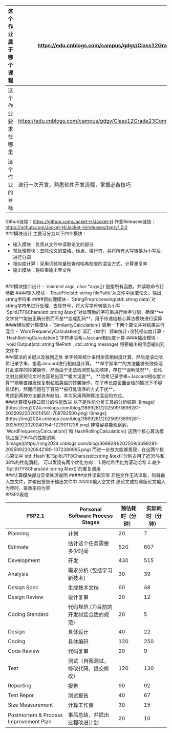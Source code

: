 | 这个作业属于哪个课程 | <https://edu.cnblogs.com/campus/gdgy/Class12Grade23ComputerScience> |
| ---- | ---- |
| 这个作业要求在哪里 | <https://edu.cnblogs.com/campus/gdgy/Class12Grade23ComputerScience/homework/13468> |
| 这个作业的目标 | 进行一次开发，熟悉软件开发流程，掌握必备技巧 |

Github链接：<https://github.com/Jacket-H/Jacket-H>
作业Releases链接：<https://github.com/Jacket-H/Jacket-H/releases/tag/v1.0.0>
<br>
###模块设计
主要可分为以下四个模块：
* 输入模块：负责从文件中读取论文的部分
* 预处理模块：去除论文的空格、标点、换行符，并将所有大写转换为小写后，进行分词
* 相似度计算：采用词频向量检查和哈希检查的混合方式，计算重复率
* 输出模块：将结果输出至文件
<br>
###模块接口设计
- `main(int argc, char *argv[])`链接所有函数，并读取命令行参数
####输入模块
- `ReadFile(std::string filePath)`从文件中读取论文，输出string字符串
####预处理模块
- `StringPreprocessing(std::string data)`对string字符串进行处理，去除符号，将大写字母转换为小写
- `SplitUTF8Chars(std::string &text)`对处理后的字符串进行单字分割，确保**中文字符**能被正确分割而不是**变成乱码**，用于传递给核心算法模块进行运算
####相似度计算模块
- `SimilarityCalculation()`调用一下两个算法并对结果进行混合
  - `WordFrequencyCalculation()`词汇（单字）频率统计+余弦相似度计算
  - `HashRollingCalculation()`字符串哈希+Jaccard相似度计算
####输出模块
- `void Output(std::string filePath , std::string message)`将要输出的信息输出到文件中
<br>
###算法的关键以及独到之处
单字频率统计采用余弦相似度计算，然后是滚动哈希记录字串，接着Jaccard进行相似度计算。
**单字频率**的方法能够有效处理打乱语序的抄袭操作，然而由于无法检测前后文顺序，存在**误判情况**，长论文对比极短论文时也容易出现**极大误差**。
**哈希记录字串+Jaccard相似度计算**能够直接发现复制粘贴类型的抄袭操作，在子串长度设置合理的情况下不容易误判，然而问题在于容易**被打乱语序的方式干扰**。
<br>
考虑到两种方法都具有缺陷，本次采用两种算法混合的方式。
<br>
###计算模块接口部分的性能改进
以下是性能分析工具的分析结果
![image](https://img2024.cnblogs.com/blog/3699281/202509/3699281-20250922020014561-708782500.png)
![image](https://img2024.cnblogs.com/blog/3699281/202509/3699281-20250922020240154-1229011238.png)
非常容易能观察到，`WordFrequencyCalculation()`和`HashRollingCalculation()`这两个核心算法模块占据了95%的性能消耗
<br>
![image](https://img2024.cnblogs.com/blog/3699281/202509/3699281-20250922020642180-1072380995.png)
而进一步放大能够发现，在这两个核心算法中`std::Hash`和`SplitUTF8Chars(std::string &text)`分别占用了近35%和38%的性能消耗。
可以发现有两个优化方向：
1.将哈希优化为滚动哈希
2.减少`SplitUTF8Chars(std::string &text)`的重复调用
<br>
###计算模块部分异常处理说明
#####文件读取异常
若是文件无法读取，则将输入空文件，并输出警告于输出文件中
#####输入空文件
原论文或抄袭版论文输入为空时，查重率将为零
<br>
#PSP2表格

| PSP2.1 | Personal Software Process Stages | 预估耗时（分钟） | 实际耗时（分钟） |
| ---- | ---- | ---- | ---- |
| Planning | 计划 | 20 | 7 |
| Estimate | 估计这个任务需要多少时间 | 520 | 607 |
| Development | 开发 | 430 | 515 |
| Analysis | 需求分析 (包括学习新技术) | 30 | 39 |
| Design Spec | 生成技术文档 | 60 | 48 |
| Design Review | 设计复审 | 20 | 12 |
| Coding Standard | 代码规范 (为目前的开发制定合适的规范) | 20 | 5 |
| Design | 具体设计 | 40 | 22 |
| Coding | 具体编码 | 120 | 250 |
| Code Review | 代码复审 | 20 | 9 |
| Test | 测试（自我测试，修改代码，提交修改） | 120 | 130 |
| Reporting | 报告 | 90 | 92 |
| Test Repor | 测试报告 | 40 | 67 |
| Size Measurement | 计算工作量 | 30 | 15 |
| Postmortem & Process Improvement Plan | 事后总结，并提出过程改进计划 | 20 | 10 |

